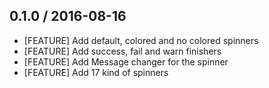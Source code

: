 ## 0.1.0 / 2016-08-16

* [FEATURE] Add default, colored and no colored spinners
* [FEATURE] Add success, fail and warn finishers
* [FEATURE] Add Message changer for the spinner
* [FEATURE] Add 17 kind of spinners
